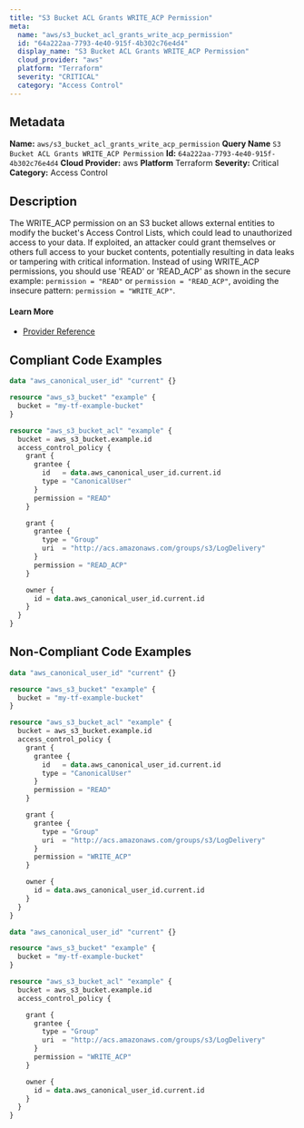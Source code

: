 ```yaml
---
title: "S3 Bucket ACL Grants WRITE_ACP Permission"
meta:
  name: "aws/s3_bucket_acl_grants_write_acp_permission"
  id: "64a222aa-7793-4e40-915f-4b302c76e4d4"
  display_name: "S3 Bucket ACL Grants WRITE_ACP Permission"
  cloud_provider: "aws"
  platform: "Terraform"
  severity: "CRITICAL"
  category: "Access Control"
---
```

## Metadata
**Name:** `aws/s3_bucket_acl_grants_write_acp_permission`
**Query Name** `S3 Bucket ACL Grants WRITE_ACP Permission`
**Id:** `64a222aa-7793-4e40-915f-4b302c76e4d4`
**Cloud Provider:** aws
**Platform** Terraform
**Severity:** Critical
**Category:** Access Control
## Description
The WRITE_ACP permission on an S3 bucket allows external entities to modify the bucket's Access Control Lists, which could lead to unauthorized access to your data. If exploited, an attacker could grant themselves or others full access to your bucket contents, potentially resulting in data leaks or tampering with critical information. Instead of using WRITE_ACP permissions, you should use 'READ' or 'READ_ACP' as shown in the secure example: `permission = "READ"` or `permission = "READ_ACP"`, avoiding the insecure pattern: `permission = "WRITE_ACP"`.

#### Learn More

 - [Provider Reference](https://registry.terraform.io/providers/hashicorp/aws/latest/docs/resources/s3_bucket_acl)


## Compliant Code Examples
```terraform
data "aws_canonical_user_id" "current" {}

resource "aws_s3_bucket" "example" {
  bucket = "my-tf-example-bucket"
}

resource "aws_s3_bucket_acl" "example" {
  bucket = aws_s3_bucket.example.id
  access_control_policy {
    grant {
      grantee {
        id   = data.aws_canonical_user_id.current.id
        type = "CanonicalUser"
      }
      permission = "READ"
    }

    grant {
      grantee {
        type = "Group"
        uri  = "http://acs.amazonaws.com/groups/s3/LogDelivery"
      }
      permission = "READ_ACP"
    }

    owner {
      id = data.aws_canonical_user_id.current.id
    }
  }
}

```
## Non-Compliant Code Examples
```terraform
data "aws_canonical_user_id" "current" {}

resource "aws_s3_bucket" "example" {
  bucket = "my-tf-example-bucket"
}

resource "aws_s3_bucket_acl" "example" {
  bucket = aws_s3_bucket.example.id
  access_control_policy {
    grant {
      grantee {
        id   = data.aws_canonical_user_id.current.id
        type = "CanonicalUser"
      }
      permission = "READ"
    }

    grant {
      grantee {
        type = "Group"
        uri  = "http://acs.amazonaws.com/groups/s3/LogDelivery"
      }
      permission = "WRITE_ACP"
    }

    owner {
      id = data.aws_canonical_user_id.current.id
    }
  }
}

```

```terraform
data "aws_canonical_user_id" "current" {}

resource "aws_s3_bucket" "example" {
  bucket = "my-tf-example-bucket"
}

resource "aws_s3_bucket_acl" "example" {
  bucket = aws_s3_bucket.example.id
  access_control_policy {

    grant {
      grantee {
        type = "Group"
        uri  = "http://acs.amazonaws.com/groups/s3/LogDelivery"
      }
      permission = "WRITE_ACP"
    }

    owner {
      id = data.aws_canonical_user_id.current.id
    }
  }
}

```